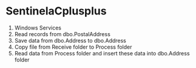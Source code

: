 
# SentinelaCplusplus

 1. Windows Services 
 2. Read records from dbo.PostalAddress 
 3. Save data from dbo.Address to dbo.Address 
 4. Copy file from Receive folder to Process folder
 5. Read data from Process folder and insert these data into dbo.Address folder
